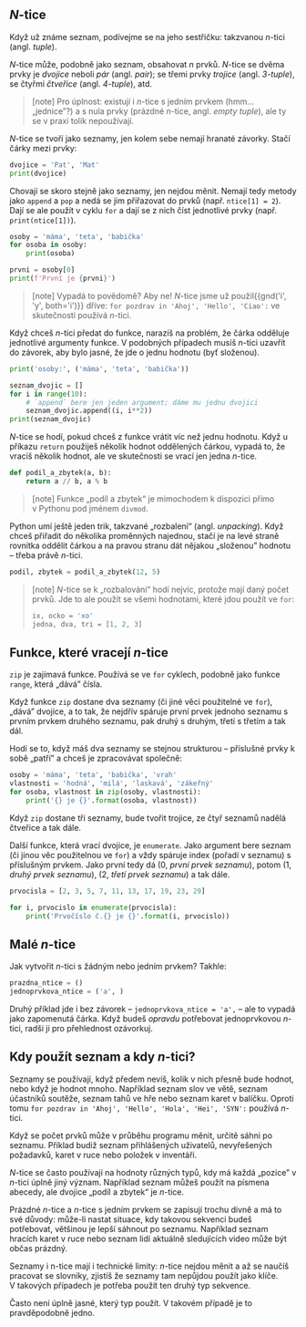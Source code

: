 ## <var>N</var>-tice

Když už známe seznam, podívejme se na jeho sestřičku: takzvanou
<var>n</var>-tici (angl. *tuple*).

<var>N</var>-tice může, podobně jako seznam, obsahovat <var>n</var> prvků. 
<var>N</var>-tice se dvěma prvky je *dvojice*
neboli *pár* (angl. *pair*); se třemi
prvky *trojice* (angl. *3-tuple*),
se čtyřmi *čtveřice* (angl. *4-tuple*), atd.

> [note]
> Pro úplnost: existují i <var>n</var>-tice s jedním prvkem (hmm… „jednice”?)
> a s nula prvky (prázdné <var>n</var>-tice, angl. *empty tuple*),
> ale ty se v praxi tolik nepoužívají.

<var>N</var>-tice se tvoří jako seznamy, jen kolem sebe nemají hranaté závorky.
Stačí čárky mezi prvky:

```python
dvojice = 'Pat', 'Mat'
print(dvojice)
```

Chovají se skoro stejně jako seznamy, jen nejdou měnit.
Nemají tedy metody jako `append` a `pop` a nedá se jim přiřazovat do prvků
(např. `ntice[1] = 2`).
Dají se ale použít v cyklu `for` a dají se z nich číst jednotlivé prvky
(např. `print(ntice[1])`).

```python
osoby = 'máma', 'teta', 'babička'
for osoba in osoby:
    print(osoba)

prvni = osoby[0]
print(f'První je {prvni}')
```

> [note]
> Vypadá to povědomě? Aby ne!
> <var>N</var>-tice jsme už použil{{gnd('i', 'y', both='i')}} dříve:
> `for pozdrav in 'Ahoj', 'Hello', 'Ciao':`
> ve skutečnosti používá <var>n</var>-tici.

Když chceš <var>n</var>-tici předat do funkce,
narazíš na problém, že čárka odděluje jednotlivé
argumenty funkce.
V podobných případech musíš <var>n</var>-tici
uzavřít do závorek, aby bylo jasné, že jde o jednu
hodnotu (byť složenou).

```python
print('osoby:', ('máma', 'teta', 'babička'))
```

```python
seznam_dvojic = []
for i in range(10):
    # `append` bere jen jeden argument; dáme mu jednu dvojici
    seznam_dvojic.append((i, i**2))
print(seznam_dvojic)
```

<var>N</var>-tice se hodí, pokud chceš z funkce vrátit
víc než jednu hodnotu.
Když u příkazu `return` použiješ několik hodnot oddělených čárkou,
vypadá to, že vracíš několik hodnot, ale
ve skutečnosti se vrací jen jedna <var>n</var>-tice.

```python
def podil_a_zbytek(a, b):
    return a // b, a % b
```

> [note]
> Funkce „podíl a zbytek“ je mimochodem k dispozici přímo v Pythonu
> pod jménem `divmod`.

Python umí ještě jeden trik, takzvané „rozbalení“ (angl. *unpacking*).
Když chceš přiřadit do několika proměnných najednou, stačí je na levé
straně rovnítka oddělit čárkou a na pravou stranu
dát nějakou „složenou” hodnotu – třeba právě <var>n</var>-tici.

```python
podil, zbytek = podil_a_zbytek(12, 5)
```

> [note]
> <var>N</var>-tice se k „rozbalování“ hodí nejvíc, protože mají
> daný počet prvků.
> Jde to ale použít se všemi hodnotami, které jdou použít ve `for`:
>
> ```python
> ix, ocko = 'xo'
> jedna, dva, tri = [1, 2, 3]
> ```


## Funkce, které vracejí <var>n</var>-tice

`zip` je zajímavá funkce.
Používá se ve `for` cyklech, podobně jako funkce `range`, která „dává” čísla.

Když funkce `zip` dostane dva seznamy
(či jiné věci použitelné ve `for`),
„dává” dvojice, a to tak, že nejdřív spáruje
první prvek jednoho seznamu s prvním prvkem
druhého seznamu,
pak druhý s druhým, třetí s třetím a tak dál.

Hodí se to, když máš dva seznamy se stejnou
strukturou – příslušné prvky k sobě „patří”
a chceš je zpracovávat společně:

```python
osoby = 'máma', 'teta', 'babička', 'vrah'
vlastnosti = 'hodná', 'milá', 'laskavá', 'zákeřný'
for osoba, vlastnost in zip(osoby, vlastnosti):
    print('{} je {}'.format(osoba, vlastnost))
```

Když `zip` dostane tři seznamy,
bude tvořit trojice, ze čtyř seznamů nadělá čtveřice a tak dále.

Další funkce, která vrací dvojice, je `enumerate`.
Jako argument bere seznam (či jinou věc použitelnou
ve `for`) a vždy spáruje index (pořadí v seznamu) s příslušným prvkem.
Jako první tedy dá
(0, *první prvek seznamu*), potom
(1, *druhý prvek seznamu*),
(2, *třetí prvek seznamu*)
a tak dále.

```python
prvocisla = [2, 3, 5, 7, 11, 13, 17, 19, 23, 29]

for i, prvocislo in enumerate(prvocisla):
    print('Prvočíslo č.{} je {}'.format(i, prvocislo))
```

## Malé <var>n</var>-tice

Jak vytvořit <var>n</var>-tici s žádným nebo jedním prvkem? Takhle:

```python
prazdna_ntice = ()
jednoprvkova_ntice = ('a', )
```

Druhý příklad jde i bez závorek –
`jednoprvkova_ntice = 'a',` –
ale to vypadá jako zapomenutá čárka.
Když budeš *opravdu* potřebovat jednoprvkovou
<var>n</var>-tici, radši ji pro přehlednost ozávorkuj.


## Kdy použít seznam a kdy <var>n</var>-tici?

Seznamy se používají, když předem nevíš,
kolik v nich přesně bude hodnot,
nebo když je hodnot mnoho.
Například seznam slov ve větě,
seznam účastníků soutěže, seznam tahů ve hře
nebo seznam karet v balíčku.
Oproti tomu `for pozdrav in 'Ahoj', 'Hello', 'Hola', 'Hei', 'SYN':`
používá <var>n</var>-tici.

Když se počet prvků může v průběhu programu měnit, určitě sáhni po seznamu.
Příklad budiž seznam přihlášených uživatelů, nevyřešených požadavků,
karet v ruce nebo položek v inventáři.

<var>N</var>-tice se často používají na hodnoty
různých typů, kdy má každá „pozice”
v <var>n</var>-tici úplně jiný význam.
Například seznam můžeš použít na písmena abecedy,
ale dvojice „podíl a zbytek“ je <var>n</var>-tice.

Prázdné <var>n</var>-tice a <var>n</var>-tice s jedním
prvkem se zapisují trochu divně a má to své důvody:
může-li nastat situace, kdy takovou sekvenci budeš
potřebovat, většinou je lepší sáhnout po seznamu.
Například seznam hracích karet v ruce nebo
seznam lidí aktuálně sledujících video může být občas prázdný.

Seznamy i n-tice mají i technické limity:
<var>n</var>-tice nejdou měnit a až se naučíš pracovat se slovníky,
zjistíš že seznamy tam nepůjdou použít jako klíče.
V takových případech je potřeba použít ten druhý typ sekvence.

Často není úplně jasné, který typ použít.
V takovém případě je to pravděpodobně jedno.

